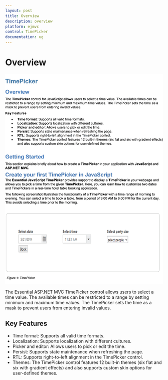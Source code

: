```yaml
---
layout: post
title: Overview
description: overview
platform: ejmvc
control: TimePicker
documentation: ug
---
```


# Overview

 ![](Overview_images/Overview_img1.png)

The Essential ASP.NET MVC TimePicker control allows users to select a time value. The available times can be restricted to a range by setting minimum and maximum time values. The TimePicker sets the time as a mask to prevent users from entering invalid values. 

## Key Features

* Time format: Supports all valid time formats.
* Localization: Supports localization with different cultures.
* Picker and editor: Allows users to pick or edit the time.
* Persist: Supports state maintenance when refreshing the page.
* RTL: Supports right-to-left alignment in the TimePicker control.
* Themes: The TimePicker control features 12 built-in themes (six flat and six with gradient effects) and also supports custom skin options for user-defined themes.



